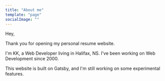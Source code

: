 ```yaml
---
title: "About me"
template: "page"
socialImage: ""
---
```


Hey,

Thank you for opening my personal resume website.

I'm KK, a Web Developer living in Halifax, NS. I've been working on Web Development since 2000.

This website is built on Gatsby, and I'm still working on some experimental features.
